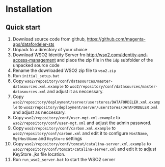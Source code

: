 # Installation

## Quick start

1. Download source code from github, https://github.com/magenta-aps/datafordeler-sts
1. Unpack to a directory of your choice
1. Download WSO2 Identity Server fro http://wso2.com/identity-and-access-management and place the zip file in the `idp` subfolder of the unpacked source code
1. Rename the downloaded WSO2 zip file to `wso2.zip`
1. Run `initial_setup.bat`
1. Copy `wso2/repository/conf/datasources/master-datasources.xml.example` to `wso2/repository/conf/datasources/master-datasources.xml` and adjust it as neccessary.
1. Copy `wso2/repository/deployment/server/userstores/DATAFORDELER.xml.example` to `wso2/repository/deployment/server/userstores/DATAFORDELER.xml` and adjust as neccessary.
1. Copy `wso2/repository/conf/user-mgt.xml.example` to `wso2/repository/conf/user-mgt.xml` and adjust the admin password.
1. Copy `wso2/repository/conf/carbon.xml.example` to `wso2/repository/conf/carbon.xml` and edit it to configure `HostName`, `MgtHostName` and `KeyStore` settings
1. Copy `wso2/repository/conf/tomcat/catalina-server.xml.example` to `wso2/repository/conf/tomcat/catalina-server.xml` and edit it to adjust KeyStore .jks file location.
1. Run `run_wso2_server.bat` to start the WSO2 server
